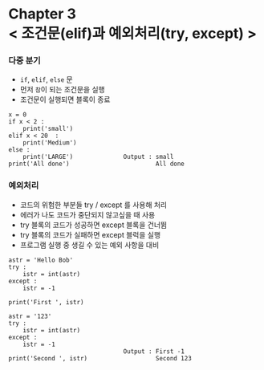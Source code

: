 Chapter 3<br/>
< 조건문(elif)과 예외처리(try, except) >
=====================


### 다중 분기
- `if`, `elif`, `else` 문
- 먼저 `참`이 되는 조건문을 실행
- 조건문이 실행되면 블록이 종료
```
x = 0
if x < 2 :
    print('small')
elif x < 20  :
    print('Medium')
else :
    print('LARGE')              Output : small
print('All done')                        All done
```


### 예외처리
- 코드의 위험한 부분들 try / except 를 사용해 처리
- 에러가 나도 코드가 중단되지 않고싶을 때 사용
- try 블록의 코드가 성공하면 except 블록을 건너뜀
- try 블록의 코드가 실패하면 except 블럭을 실행
- 프로그램 실행 중 생길 수 있는 예외 사항을 대비

```
astr = 'Hello Bob'
try :
    istr = int(astr)
except :
    istr = -1

print('First ', istr)

astr = '123'
try :
    istr = int(astr)
except :
    istr = -1    
                                Output : First -1
print('Second ', istr)                   Second 123
```
